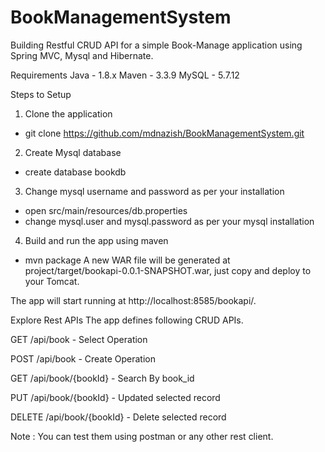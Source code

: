 # BookManagementSystem
Building Restful CRUD API for a simple Book-Manage application using Spring MVC, Mysql and Hibernate.

Requirements
Java - 1.8.x
Maven - 3.3.9
MySQL - 5.7.12

Steps to Setup
1. Clone the application
- git clone https://github.com/mdnazish/BookManagementSystem.git

2. Create Mysql database
- create database bookdb

3. Change mysql username and password as per your installation
- open src/main/resources/db.properties
- change mysql.user and mysql.password as per your mysql installation

4. Build and run the app using maven

- mvn package
A new WAR file will be generated at project/target/bookapi-0.0.1-SNAPSHOT.war, just copy and deploy to your Tomcat.

The app will start running at http://localhost:8585/bookapi/.

Explore Rest APIs
The app defines following CRUD APIs.

GET /api/book  - Select Operation

POST /api/book - Create Operation

GET /api/book/{bookId} - Search By book_id

PUT /api/book/{bookId} - Updated selected record

DELETE /api/book/{bookId} - Delete selected record

Note : You can test them using postman or any other rest client.
